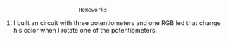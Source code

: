 							Homeworks

1. I built an circuit with three potentiometers and one RGB led that change his color when I rotate one of the potentiometers.
